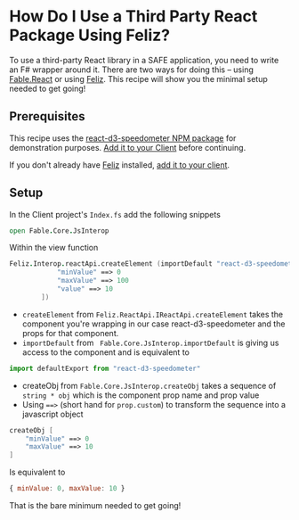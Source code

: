 # How Do I Use a Third Party React Package Using Feliz?

To use a third-party React library in a SAFE application, you need to write an F# wrapper around it. There are two ways for doing this – using [Fable.React](https://www.nuget.org/packages/Fable.React/) or using [Feliz](https://zaid-ajaj.github.io/Feliz/).
This recipe will show you the minimal setup needed to get going!

## Prerequisites

This recipe uses the [react-d3-speedometer NPM package](https://www.npmjs.com/package/react-d3-speedometer) for demonstration purposes. [Add it to your Client](../../package-management/add-npm-package-to-client) before continuing.

If you don't already have [Feliz](https://www.nuget.org/packages/Feliz/) installed, [add it to your client](../../ui/add-feliz).

## Setup

In the Client project's `Index.fs` add the following snippets

```fsharp
open Fable.Core.JsInterop
```

 Within the view function 
```fsharp 
Feliz.Interop.reactApi.createElement (importDefault "react-d3-speedometer", createObj [
            "minValue" ==> 0
            "maxValue" ==> 100
            "value" ==> 10
        ])
```

- `createElement` from `Feliz.ReactApi.IReactApi.createElement` takes the component you're wrapping in our case react-d3-speedometer and the props for that component.
- `importDefault` from ` Fable.Core.JsInterop.importDefault` is giving us access to the component and is equivalent to 
```javascript 
import defaultExport from "react-d3-speedometer"
```
- createObj from `Fable.Core.JsInterop.createObj` takes a sequence of `string * obj` which is the component prop name and prop value 
- Using `==>` (short hand for `prop.custom`) to transform the sequence into a javascript object 
```fsharp
createObj [
    "minValue" ==> 0
    "maxValue" ==> 10
]
```
Is equivalent to 
```javascript 
{ minValue: 0, maxValue: 10 }
```

That is the bare minimum needed to get going!